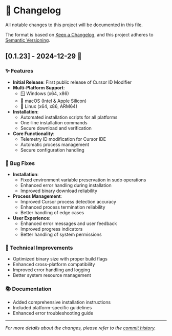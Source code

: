 # 📝 Changelog

All notable changes to this project will be documented in this file.

The format is based on [Keep a Changelog](https://keepachangelog.com/en/1.0.0/),
and this project adheres to [Semantic Versioning](https://semver.org/spec/v2.0.0.html).

## [0.1.23] - 2024-12-29 🚀

### ✨ Features
- **Initial Release**: First public release of Cursor ID Modifier
- **Multi-Platform Support**: 
  - 🪟 Windows (x64, x86)
  - 🍎 macOS (Intel & Apple Silicon)
  - 🐧 Linux (x64, x86, ARM64)
- **Installation**:
  - Automated installation scripts for all platforms
  - One-line installation commands
  - Secure download and verification
- **Core Functionality**:
  - Telemetry ID modification for Cursor IDE
  - Automatic process management
  - Secure configuration handling

### 🐛 Bug Fixes
- **Installation**:
  - Fixed environment variable preservation in sudo operations
  - Enhanced error handling during installation
  - Improved binary download reliability
- **Process Management**:
  - Improved Cursor process detection accuracy
  - Enhanced process termination reliability
  - Better handling of edge cases
- **User Experience**:
  - Enhanced error messages and user feedback
  - Improved progress indicators
  - Better handling of system permissions

### 🔧 Technical Improvements
- Optimized binary size with proper build flags
- Enhanced cross-platform compatibility
- Improved error handling and logging
- Better system resource management

### 📚 Documentation
- Added comprehensive installation instructions
- Included platform-specific guidelines
- Enhanced error troubleshooting guide

---
*For more details about the changes, please refer to the [commit history](https://github.com/dacrab/go-cursor-help/commits/main).*

[0.1.22]: https://github.com/dacrab/go-cursor-help/releases/tag/v0.1.23 